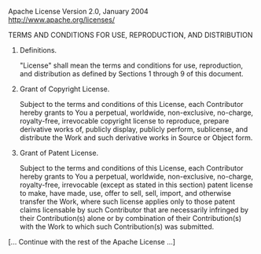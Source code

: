 Apache License
Version 2.0, January 2004
http://www.apache.org/licenses/

TERMS AND CONDITIONS FOR USE, REPRODUCTION, AND DISTRIBUTION

1. Definitions.

   "License" shall mean the terms and conditions for use, reproduction,
   and distribution as defined by Sections 1 through 9 of this document.

2. Grant of Copyright License.

   Subject to the terms and conditions of this License, each Contributor hereby
   grants to You a perpetual, worldwide, non-exclusive, no-charge, royalty-free,
   irrevocable copyright license to reproduce, prepare derivative works of,
   publicly display, publicly perform, sublicense, and distribute the Work and such
   derivative works in Source or Object form.

3. Grant of Patent License.

   Subject to the terms and conditions of this License, each Contributor hereby
   grants to You a perpetual, worldwide, non-exclusive, no-charge, royalty-free,
   irrevocable (except as stated in this section) patent license to make, have made,
   use, offer to sell, sell, import, and otherwise transfer the Work, where such license
   applies only to those patent claims licensable by such Contributor that are necessarily
   infringed by their Contribution(s) alone or by combination of their Contribution(s)
   with the Work to which such Contribution(s) was submitted.

[... Continue with the rest of the Apache License ...]
